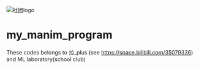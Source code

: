 ![社团logo](https://user-images.githubusercontent.com/60817795/111877618-14867300-89df-11eb-91a2-79eaa1d8e8a1.jpeg)
# my_manim_program

These codes belongs to 拉_plus (see https://space.bilibili.com/35079336) and ML laboratory(school club)
